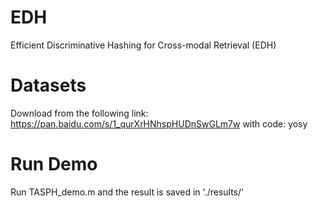 # EDH
Efficient Discriminative Hashing for Cross-modal Retrieval (EDH)

# Datasets
Download from the following link: https://pan.baidu.com/s/1_qurXrHNhspHUDnSwGLm7w with code: yosy

# Run Demo
Run TASPH_demo.m and the result is saved in './results/'

